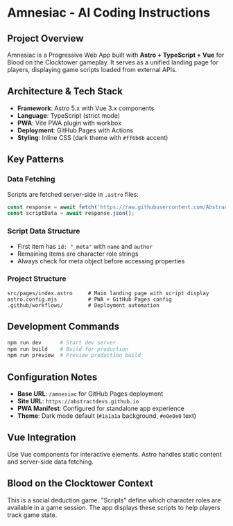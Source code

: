 # Amnesiac - AI Coding Instructions

## Project Overview
Amnesiac is a Progressive Web App built with **Astro + TypeScript + Vue** for Blood on the Clocktower gameplay. It serves as a unified landing page for players, displaying game scripts loaded from external APIs.

## Architecture & Tech Stack
- **Framework**: Astro 5.x with Vue 3.x components
- **Language**: TypeScript (strict mode)
- **PWA**: Vite PWA plugin with workbox
- **Deployment**: GitHub Pages with Actions
- **Styling**: Inline CSS (dark theme with `#ff6b6b` accent)

## Key Patterns

### Data Fetching
Scripts are fetched server-side in `.astro` files:
```typescript
const response = await fetch('https://raw.githubusercontent.com/AbstractDevs/librarian/refs/heads/main/src/data/scripts/rotting-moors/latest.json');
const scriptData = await response.json();
```

### Script Data Structure
- First item has `id: "_meta"` with `name` and `author` 
- Remaining items are character role strings
- Always check for meta object before accessing properties

### Project Structure
```
src/pages/index.astro     # Main landing page with script display
astro.config.mjs          # PWA + GitHub Pages config
.github/workflows/        # Deployment automation
```

## Development Commands
```bash
npm run dev      # Start dev server
npm run build    # Build for production
npm run preview  # Preview production build
```

## Configuration Notes
- **Base URL**: `/amnesiac` for GitHub Pages deployment
- **Site URL**: `https://abstractdevs.github.io`
- **PWA Manifest**: Configured for standalone app experience
- **Theme**: Dark mode default (`#1a1a1a` background, `#e0e0e0` text)

## Vue Integration
Use Vue components for interactive elements. Astro handles static content and server-side data fetching.

## Blood on the Clocktower Context
This is a social deduction game. "Scripts" define which character roles are available in a game session. The app displays these scripts to help players track game state.